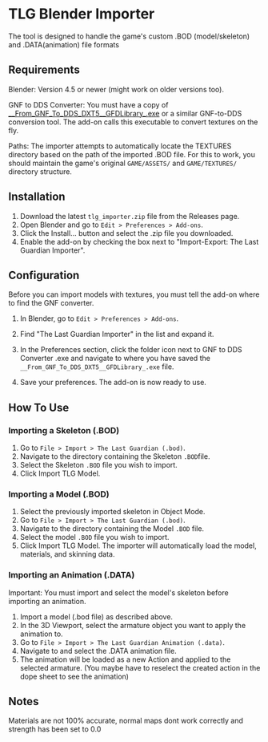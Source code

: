 
# TLG Blender Importer

The tool is designed to handle the game's custom .BOD (model/skeleton) and .DATA(animation) file formats


## Requirements

Blender: Version 4.5 or newer (might work on older versions too).

GNF to DDS Converter: You must have a copy of [\_\_From_GNF_To_DDS_DXT5__GFDLibrary_.exe](https://github.com/JADERLINK/ImageConvert/tree/main) or a similar GNF-to-DDS conversion tool. The add-on calls this executable to convert textures on the fly.

Paths: The importer attempts to automatically locate the TEXTURES directory based on the path of the imported .BOD file. For this to work, you should maintain the game's original `GAME/ASSETS/` and `GAME/TEXTURES/` directory structure.

## Installation

1. Download the latest `tlg_importer.zip` file from the Releases page.
2. Open Blender and go to `Edit > Preferences > Add-ons`.
3. Click the Install... button and select the .zip file you downloaded.
4. Enable the add-on by checking the box next to "Import-Export: The Last Guardian Importer".

## Configuration
Before you can import models with textures, you must tell the add-on where to find the GNF converter.

1. In Blender, go to `Edit > Preferences > Add-ons`.

2. Find "The Last Guardian Importer" in the list and expand it.

3. In the Preferences section, click the folder icon next to GNF to DDS Converter .exe and navigate to where you have saved the `__From_GNF_To_DDS_DXT5__GFDLibrary_.exe` file.

4. Save your preferences. The add-on is now ready to use.

## How To Use

### Importing a Skeleton (.BOD)
1. Go to `File > Import > The Last Guardian (.bod)`.
2. Navigate to the directory containing the Skeleton `.BOD`file.
3. Select the Skeleton `.BOD` file you wish to import.
4. Click Import TLG Model.

### Importing a Model (.BOD)
1. Select the previously imported skeleton in Object Mode.
2. Go to `File > Import > The Last Guardian (.bod)`.
3. Navigate to the directory containing the Model `.BOD` file.
4. Select the model `.BOD` file you wish to import.
5. Click Import TLG Model. The importer will automatically load the model, materials, and skinning data.

### Importing an Animation (.DATA)
Important: You must import and select the model's skeleton before importing an animation.

1. Import a model (.bod file) as described above.
2. In the 3D Viewport, select the armature object you want to apply the animation to.
3. Go to `File > Import > The Last Guardian Animation (.data)`.
4. Navigate to and select the .DATA animation file.
5. The animation will be loaded as a new Action and applied to the selected armature.
(You maybe have to reselect the created action in the dope sheet to see the animation)

## Notes
Materials are not 100% accurate, normal maps dont work correctly and strength has been set to 0.0